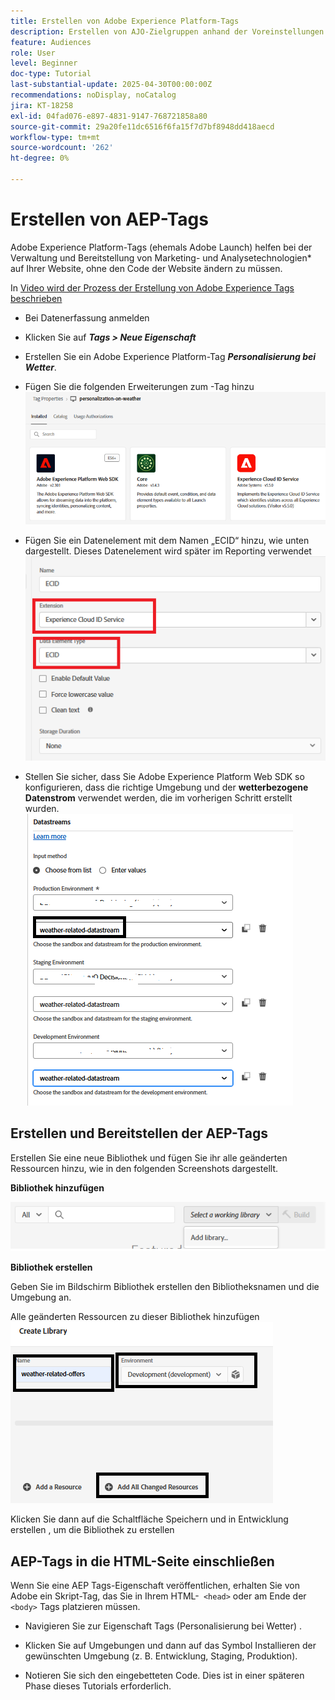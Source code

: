 ```yaml
---
title: Erstellen von Adobe Experience Platform-Tags
description: Erstellen von AJO-Zielgruppen anhand der Voreinstellungen für Benutzerinvestitionen (Aktien, Anleihen, CDs)
feature: Audiences
role: User
level: Beginner
doc-type: Tutorial
last-substantial-update: 2025-04-30T00:00:00Z
recommendations: noDisplay, noCatalog
jira: KT-18258
exl-id: 04fad076-e897-4831-9147-768721858a80
source-git-commit: 29a20fe11dc6516f6fa15f7d7bf8948dd418aecd
workflow-type: tm+mt
source-wordcount: '262'
ht-degree: 0%

---
```


# Erstellen von AEP-Tags

Adobe Experience Platform-Tags (ehemals Adobe Launch) helfen bei der Verwaltung und Bereitstellung von Marketing- und Analysetechnologien* auf Ihrer Website, ohne den Code der Website ändern zu müssen.

In [ Video wird der Prozess der Erstellung von Adobe Experience Tags beschrieben](https://experienceleague.adobe.com/en/playlists/experience-platform-get-started-with-tags)

- Bei Datenerfassung anmelden
- Klicken Sie auf _**Tags > Neue Eigenschaft**_

- Erstellen Sie ein Adobe Experience Platform-Tag _**Personalisierung bei Wetter**_.

- Fügen Sie die folgenden Erweiterungen zum -Tag hinzu
  ![tags-extensions](assets/tags-extensions1.png)
- Fügen Sie ein Datenelement mit dem Namen „ECID“ hinzu, wie unten dargestellt. Dieses Datenelement wird später im Reporting verwendet
  ![ecid-data-element](assets/ecid-data-element.png)

- Stellen Sie sicher, dass Sie Adobe Experience Platform Web SDK so konfigurieren, dass die richtige Umgebung und der **wetterbezogene Datenstrom** verwendet werden, die im vorherigen Schritt erstellt wurden.
  ![web-sdk-configuration](assets/tags-extensions.png)



## Erstellen und Bereitstellen der AEP-Tags


Erstellen Sie eine neue Bibliothek und fügen Sie ihr alle geänderten Ressourcen hinzu, wie in den folgenden Screenshots dargestellt.

**Bibliothek hinzufügen**

![new-library](assets/tag-add-library.png)

**Bibliothek erstellen**

Geben Sie im Bildschirm Bibliothek erstellen den Bibliotheksnamen und die Umgebung an.

Alle geänderten Ressourcen zu dieser Bibliothek hinzufügen
![tag-library](assets/tag-build-library.png)

Klicken Sie dann auf die Schaltfläche Speichern und in Entwicklung erstellen , um die Bibliothek zu erstellen

## AEP-Tags in die HTML-Seite einschließen

Wenn Sie eine AEP Tags-Eigenschaft veröffentlichen, erhalten Sie von Adobe ein Skript-Tag, das Sie in Ihrem HTML-``` <head>``` oder am Ende der ``` <body>``` Tags platzieren müssen.

- Navigieren Sie zur Eigenschaft Tags (Personalisierung bei Wetter) .

- Klicken Sie auf Umgebungen und dann auf das Symbol Installieren der gewünschten Umgebung (z. B. Entwicklung, Staging, Produktion).

- Notieren Sie sich den eingebetteten Code. Dies ist in einer späteren Phase dieses Tutorials erforderlich.
